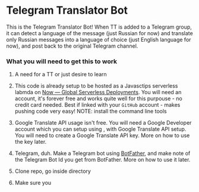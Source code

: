 # Telegram Translator Bot

This is the Telegram Translator Bot! When TT is added to a Telegram group, it can detect a language of the message (just Russian for now) and translate only Russian messages into a language of choice (just English language for now), and post back to the original Telegram channel.

### What you will need to get this to work
1. A need for a TT or just desire to learn
2. This code is already setup to be hosted as a Javasctips serverless labmda on [Now — Global Serverless Deployments](https://zeit.co/now). You will need an account, it's forever free and works quite well for this purpouse - no credit card needed. Best if linked with your `GitHub` account - makes pushing code very easy! NOTE: install the command line tools

3. Google Translate API usage isn't free. You will need a Google Developer account which you can setup using , with Google Translate API setup. You will need to create a Google Translate API key. More on how to use the key later. 
4. Telegram, duh. Make a Telegram bot using [BotFather](https://core.telegram.org/bots#6-botfather), and make note of the Telegram Bot Id you get from BotFather. More on how to use it later.
5. Clone repo, go inside directory
6. Make sure you 
